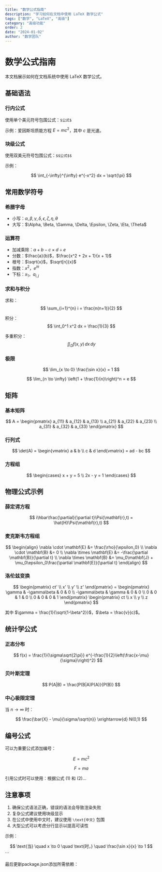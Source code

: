 ```yaml
---
title: "数学公式指南"
description: "学习如何在文档中使用 LaTeX 数学公式"
tags: ["数学", "LaTeX", "高级"]
category: "高级功能"
order: 2
date: "2024-01-02"
author: "数学团队"
---
```


# 数学公式指南

本文档展示如何在文档系统中使用 LaTeX 数学公式。

## 基础语法

### 行内公式

使用单个美元符号包围公式：`$公式$`

示例：爱因斯坦质能方程 $E = mc^2$，其中 $c$ 是光速。

### 块级公式

使用双美元符号包围公式：`$$公式$$`

示例：

$$
\int_{-\infty}^{\infty} e^{-x^2} dx = \sqrt{\pi}
$$

## 常用数学符号

### 希腊字母

- 小写：$\alpha, \beta, \gamma, \delta, \epsilon, \zeta, \eta, \theta$
- 大写：$\Alpha, \Beta, \Gamma, \Delta, \Epsilon, \Zeta, \Eta, \Theta$

### 运算符

- 加减乘除：$a + b - c \times d \div e$
- 分数：$\frac{a}{b}$，$\frac{x^2 + 2x + 1}{x + 1}$
- 根号：$\sqrt{x}$，$\sqrt[n]{x}$
- 指数：$x^2$，$e^{i\pi}$
- 下标：$x_1$，$a_{i,j}$

### 求和与积分

求和：
$$
\sum_{i=1}^{n} i = \frac{n(n+1)}{2}
$$

积分：
$$
\int_0^1 x^2 dx = \frac{1}{3}
$$

多重积分：
$$
\iint_D f(x,y) \, dx \, dy
$$

### 极限

$$
\lim_{x \to 0} \frac{\sin x}{x} = 1
$$

$$
\lim_{n \to \infty} \left(1 + \frac{1}{n}\right)^n = e
$$

## 矩阵

### 基本矩阵

$$
A = \begin{pmatrix}
a_{11} & a_{12} & a_{13} \\
a_{21} & a_{22} & a_{23} \\
a_{31} & a_{32} & a_{33}
\end{pmatrix}
$$

### 行列式

$$
\det(A) = \begin{vmatrix}
a & b \\
c & d
\end{vmatrix} = ad - bc
$$

### 方程组

$$
\begin{cases}
x + y = 5 \\
2x - y = 1
\end{cases}
$$

## 物理公式示例

### 薛定谔方程

$$
i\hbar\frac{\partial}{\partial t}\Psi(\mathbf{r},t) = \hat{H}\Psi(\mathbf{r},t)
$$

### 麦克斯韦方程组

$$
\begin{align}
\nabla \cdot \mathbf{E} &= \frac{\rho}{\epsilon_0} \\
\nabla \cdot \mathbf{B} &= 0 \\
\nabla \times \mathbf{E} &= -\frac{\partial \mathbf{B}}{\partial t} \\
\nabla \times \mathbf{B} &= \mu_0\mathbf{J} + \mu_0\epsilon_0\frac{\partial \mathbf{E}}{\partial t}
\end{align}
$$

### 洛伦兹变换

$$
\begin{pmatrix}
ct' \\
x' \\
y' \\
z'
\end{pmatrix} = \begin{pmatrix}
\gamma & -\gamma\beta & 0 & 0 \\
-\gamma\beta & \gamma & 0 & 0 \\
0 & 0 & 1 & 0 \\
0 & 0 & 0 & 1
\end{pmatrix} \begin{pmatrix}
ct \\
x \\
y \\
z
\end{pmatrix}
$$

其中 $\gamma = \frac{1}{\sqrt{1-\beta^2}}$，$\beta = \frac{v}{c}$。

## 统计学公式

### 正态分布

$$
f(x) = \frac{1}{\sigma\sqrt{2\pi}} e^{-\frac{1}{2}\left(\frac{x-\mu}{\sigma}\right)^2}
$$

### 贝叶斯定理

$$
P(A|B) = \frac{P(B|A)P(A)}{P(B)}
$$

### 中心极限定理

当 $n \to \infty$ 时：

$$
\frac{\bar{X} - \mu}{\sigma/\sqrt{n}} \xrightarrow{d} N(0,1)
$$

## 编号公式

可以为重要公式添加编号：

$$
E = mc^2 \tag{1}
$$

$$
F = ma \tag{2}
$$

引用公式时可以使用：根据公式 (1) 和 (2)...

## 注意事项

1. 确保公式语法正确，错误的语法会导致渲染失败
2. 复杂公式建议使用块级显示
3. 在公式中使用中文时，建议使用 `\text{中文}` 包围
4. 大型公式可以考虑分行显示以提高可读性

示例：

$$
\text{当} \quad x \to 0 \quad \text{时，} \quad \frac{\sin x}{x} \to 1
$$
\`\`\`

最后更新package.json添加所需依赖：
